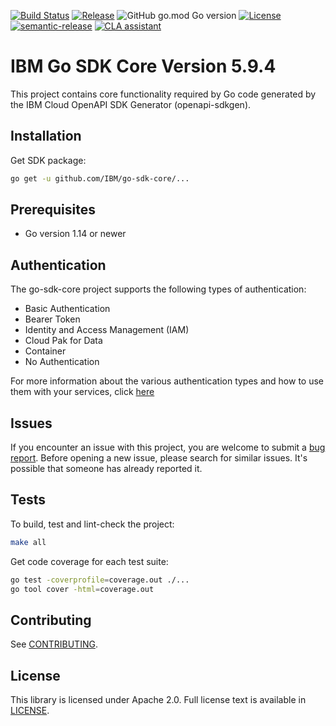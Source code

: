 [![Build Status](https://app.travis-ci.com/IBM/go-sdk-core.svg?branch=main)](https://app.travis-ci.com/IBM/go-sdk-core)
[![Release](https://img.shields.io/github/v/release/IBM/go-sdk-core)](https://github.com/IBM/go-sdk-core/releases/latest)
![GitHub go.mod Go version](https://img.shields.io/github/go-mod/go-version/IBM/go-sdk-core?filename=v5/go.mod)
[![License](https://img.shields.io/badge/License-Apache%202.0-blue.svg)](https://opensource.org/licenses/Apache-2.0)
[![semantic-release](https://img.shields.io/badge/%20%20%F0%9F%93%A6%F0%9F%9A%80-semantic--release-e10079.svg)](https://github.com/semantic-release/semantic-release)
[![CLA assistant](https://cla-assistant.io/readme/badge/ibm/go-sdk-core)](https://cla-assistant.io/ibm/go-sdk-core)


# IBM Go SDK Core Version 5.9.4
This project contains core functionality required by Go code generated by the IBM Cloud OpenAPI SDK Generator
(openapi-sdkgen).

## Installation

Get SDK package:
```bash
go get -u github.com/IBM/go-sdk-core/...
```

## Prerequisites
- Go version 1.14 or newer

## Authentication
The go-sdk-core project supports the following types of authentication:
- Basic Authentication
- Bearer Token
- Identity and Access Management (IAM)
- Cloud Pak for Data
- Container
- No Authentication

For more information about the various authentication types and how to use them with your services, click [here](Authentication.md)

## Issues

If you encounter an issue with this project, you are welcome to submit a [bug report](https://github.com/IBM/go-sdk-core/issues).
Before opening a new issue, please search for similar issues. It's possible that someone has already reported it.

## Tests

To build, test and lint-check the project:
```bash
make all
```

Get code coverage for each test suite:
```bash
go test -coverprofile=coverage.out ./...
go tool cover -html=coverage.out
```

## Contributing

See [CONTRIBUTING](CONTRIBUTING.md).

## License

This library is licensed under Apache 2.0. Full license text is
available in [LICENSE](LICENSE).
